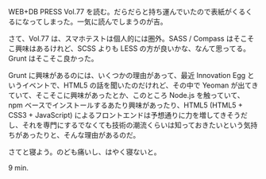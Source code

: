 WEB+DB PRESS Vol.77 を読む。だらだらと持ち運んでいたので表紙がくるくるになってしまった。一気に読んでしまうのが吉。

さて、Vol.77 は、スマホテストは個人的には圏外。SASS / Compass はそこそこ興味はあるけれど、SCSS よりも LESS の方が良いかな、なんて思ってる。Grunt はそこそこ良かった。

Grunt に興味があるのには、いくつかの理由があって、最近 Innovation Egg というイベントで、HTML5 の話を聞いたのだけれど、その中で Yeoman が出てきていて、そこそこに興味があったとか、このところ Node.js を触っていて、npm ベースでインストールするあたり興味があったり、HTML5 (HTML5 + CSS3 + JavaScript) によるフロントエンドは予想通りに力を増してきそうだし、それを専門にするでなくても技術の潮流くらいは知っておきたいという気持ちがあったりと、そんな理由があるのだ。

さてと寝よう。のども痛いし、はやく寝ないと。

9 min.
